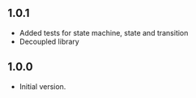 ## 1.0.1

- Added tests for state machine, state and transition
- Decoupled library

## 1.0.0

- Initial version.
